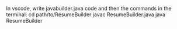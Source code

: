 In vscode, write javabuilder.java code and then the commands in the terminal:
cd path/to/ResumeBuilder
javac ResumeBuilder.java
java ResumeBuilder
